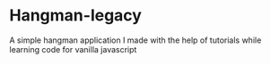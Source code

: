 # Hangman-legacy
A simple hangman application I made with the help of tutorials while learning code for vanilla javascript
